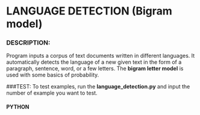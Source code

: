 # LANGUAGE DETECTION (Bigram model)
### DESCRIPTION:
Program inputs a corpus of text documents written in different languages. It automatically detects the language of a new given text in the form of a paragraph, sentence, word, or a few letters.
The **bigram letter model** is used with some basics of probability.

###TEST: 
To test examples, run the **language_detection.py** and input the number of example you want to test.

#### **PYTHON**
